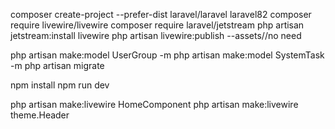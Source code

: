 composer create-project --prefer-dist laravel/laravel laravel82
composer require livewire/livewire
composer require laravel/jetstream
php artisan jetstream:install livewire
php artisan livewire:publish --assets//no need

php artisan make:model UserGroup -m
php artisan make:model SystemTask -m
php artisan migrate

npm install
npm run dev

php artisan make:livewire HomeComponent
php artisan make:livewire theme.Header